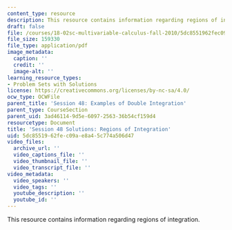 ```yaml
---
content_type: resource
description: This resource contains information regarding regions of integration.
draft: false
file: /courses/18-02sc-multivariable-calculus-fall-2010/5dc8551962fec09ae8a45c774a506d47_MIT18_02SC_pb_48_comb.pdf
file_size: 159330
file_type: application/pdf
image_metadata:
  caption: ''
  credit: ''
  image-alt: ''
learning_resource_types:
- Problem Sets with Solutions
license: https://creativecommons.org/licenses/by-nc-sa/4.0/
ocw_type: OCWFile
parent_title: 'Session 48: Examples of Double Integration'
parent_type: CourseSection
parent_uid: 3ad46114-9d5e-6097-2563-36b54cf159d4
resourcetype: Document
title: 'Session 48 Solutions: Regions of Integration'
uid: 5dc85519-62fe-c09a-e8a4-5c774a506d47
video_files:
  archive_url: ''
  video_captions_file: ''
  video_thumbnail_file: ''
  video_transcript_file: ''
video_metadata:
  video_speakers: ''
  video_tags: ''
  youtube_description: ''
  youtube_id: ''
---
```

This resource contains information regarding regions of integration.